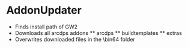 # AddonUpdater

* Finds install path of GW2
* Downloads all arcdps addons
** arcdps
** buildtemplates
** extras
* Overwrites downloaded files in the \bin64 folder
